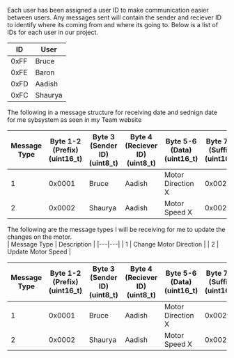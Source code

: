 Each user has been assigned a user ID to make communication easier between users. Any messages sent will contain the sender and reciever ID to identify where its coming from and where its going to. Below is a list of IDs for each user in our project.  

| ID | User |
|---|---|
| 0xFF | Bruce |
| 0xFE | Baron |
| 0xFD | Aadish |
| 0xFC | Shaurya |    
  
The following in a message structure for receiving date and sednign date for me sybsystem as seen in my Team website  

| Message Type | Byte 1-2 (Prefix)<br>(uint16_t) | Byte 3 (Sender ID)<br>(uint8_t) | Byte 4 (Reciever ID)<br>(uint8_t) | Byte 5-6 (Data)<br>(uint16_t) | Byte 7-8 (Suffix)<br>(uint16_t) |
|---|---|---|---|---|---|
| 1 | 0x0001 | Bruce | Aadish | Motor Direction X | 0x0020 |
| 2 | 0x0002 | Shaurya | Aadish | Motor Speed X | 0x0021 |   

The following are the message types I will be receiving for me to update the changes on the motor.  
| Message Type | Description |
|---|---|
| 1 | Change Motor Direction |
| 2 | Update Motor Speed |   

| Message Type | Byte 1-2 (Prefix)<br>(uint16_t) | Byte 3 (Sender ID)<br>(uint8_t) | Byte 4 (Reciever ID)<br>(uint8_t) | Byte 5-6 (Data)<br>(uint16_t) | Byte 7-8 (Suffix)<br>(uint16_t) |
|---|---|---|---|---|---|
| 1 | 0x0001 | Bruce | Aadish | Motor Direction X | 0x0020 |
| 2 | 0x0002 | Shaurya | Aadish | Motor Speed X | 0x0021 |
